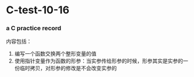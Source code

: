 # C-test-10-16
### a C practice record 
内容包括：
1. 编写一个函数交换两个整形变量的值
2. 使用指针变量作为函数的形参：当实参传给形参的时候，形参其实是实参的一份临时拷贝，对形参的修改是不会改变实参的
